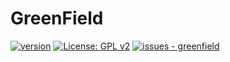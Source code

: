 # GreenField 

[![version](https://img.shields.io/github/package-json/v/GreenField-Org/greenfield)](https://github.com/GreenField-Org/greenfield/)
[![License: GPL v2](https://img.shields.io/badge/License-GPL%20v2-blue.svg)](https://www.gnu.org/licenses/old-licenses/gpl-2.0.en.html)
[![issues - greenfield](https://img.shields.io/github/issues/GreenField-Org/greenfield)](https://github.com/GreenField-Org/greenfield/issues)